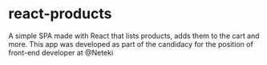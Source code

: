 # react-products
A simple SPA made with React that lists products, adds them to the cart and more. This app was developed as part of the candidacy for the position of front-end developer at @Neteki
